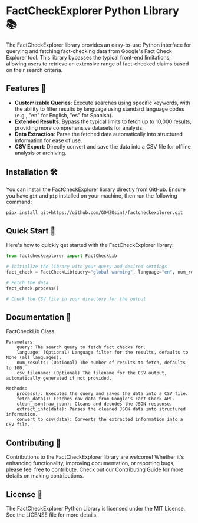 # FactCheckExplorer Python Library 📚

The FactCheckExplorer library provides an easy-to-use Python interface for querying and fetching fact-checking data from Google's Fact Check Explorer tool. This library bypasses the typical front-end limitations, allowing users to retrieve an extensive range of fact-checked claims based on their search criteria.

## Features 🌟

- **Customizable Queries**:  Execute searches using specific keywords, with the ability to filter results by language using standard language codes (e.g., "en" for English, "es" for Spanish).
- **Extended Results**: Bypass the typical limits to fetch up to 10,000 results, providing more comprehensive datasets for analysis.
- **Data Extraction**: Parse the fetched data automatically into structured information for ease of use.
- **CSV Export**: Directly convert and save the data into a CSV file for offline analysis or archiving.

## Installation 🛠️

You can install the FactCheckExplorer library directly from GitHub. Ensure you have `git` and `pip` installed on your machine, then run the following command:

```bash
pipx install git+https://github.com/GONZOsint/factcheckexplorer.git
```

## Quick Start 🚀

Here's how to quickly get started with the FactCheckExplorer library:

```python
from factcheckexplorer import FactCheckLib

# Initialize the library with your query and desired settings
fact_check = FactCheckLib(query="global warming", language="en", num_results=200)

# Fetch the data
fact_check.process()

# Check the CSV file in your directory for the output
```

## Documentation 📖
FactCheckLib Class

    Parameters:
        query: The search query to fetch fact checks for.
        language: (Optional) Language filter for the results, defaults to None (all languages).
        num_results: (Optional) The number of results to fetch, defaults to 100.
        csv_filename: (Optional) The filename for the CSV output, automatically generated if not provided.

    Methods:
        process(): Executes the query and saves the data into a CSV file.
        fetch_data(): Fetches raw data from Google's Fact Check API.
        clean_json(raw_json): Cleans and decodes the JSON response.
        extract_info(data): Parses the cleaned JSON data into structured information.
        convert_to_csv(data): Converts the extracted information into a CSV file.


## Contributing 🤝

Contributions to the FactCheckExplorer library are welcome! Whether it's enhancing functionality, improving documentation, or reporting bugs, please feel free to contribute. Check out our Contributing Guide for more details on making contributions.


## License 📄

The FactCheckExplorer Python Library is licensed under the MIT License. See the LICENSE file for more details.
